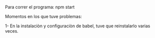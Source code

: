 Para correr el programa: npm start

Momentos en los que tuve problemas:

1- En la instalaciòn y configuraciòn de babel, tuve que reinstalarlo varias veces.